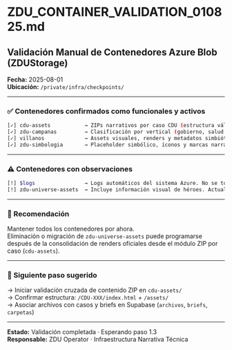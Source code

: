 
# ZDU_CONTAINER_VALIDATION_010825.md

## Validación Manual de Contenedores Azure Blob (ZDUStorage)

**Fecha:** 2025-08-01  
**Ubicación:** `/private/infra/checkpoints/`

---

### ✅ Contenedores confirmados como funcionales y activos

```bash
[✓] cdu-assets           → ZIPs narrativos por caso CDU (estructura válida)
[✓] zdu-campanas         → Clasificación por vertical (gobierno, salud, etc.)
[✓] villanos             → Assets visuales, renders y metadatos simbióticos
[✓] zdu-simbologia       → Placeholder simbólico, íconos y marcas narrativas
```

---

### ⚠️ Contenedores con observaciones

```bash
[!] $logs                → Logs automáticos del sistema Azure. No se toca.
[!] zdu-universe-assets  → Incluye información visual de héroes. Actualmente no conectado ni actualizado. Evaluar eliminación futura.
```

---

### 🧭 Recomendación

Mantener todos los contenedores por ahora.  
Eliminación o migración de `zdu-universe-assets` puede programarse después de la consolidación de renders oficiales desde el módulo ZIP por caso (`cdu-assets`).

---

### 📌 Siguiente paso sugerido

→ Iniciar validación cruzada de contenido ZIP en `cdu-assets/`  
→ Confirmar estructura: `/CDU-XXX/index.html` + `/assets/`  
→ Asociar archivos con casos y briefs en Supabase (`archivos`, `briefs`, `carpetas`)

---

**Estado:** Validación completada · Esperando paso 1.3  
**Responsable:** ZDU Operator · Infraestructura Narrativa Técnica
